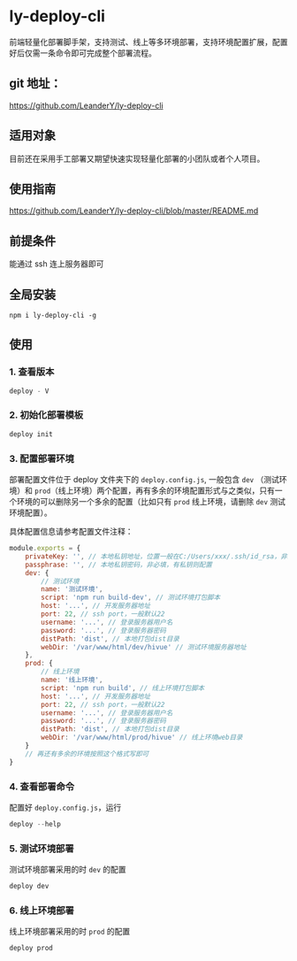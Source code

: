 # ly-deploy-cli

前端轻量化部署脚手架，支持测试、线上等多环境部署，支持环境配置扩展，配置好后仅需一条命令即可完成整个部署流程。

## git 地址：

https://github.com/LeanderY/ly-deploy-cli

## 适用对象

目前还在采用手工部署又期望快速实现轻量化部署的小团队或者个人项目。

## 使用指南

https://github.com/LeanderY/ly-deploy-cli/blob/master/README.md

## 前提条件

能通过 ssh 连上服务器即可

## 全局安装

```
npm i ly-deploy-cli -g
```

## 使用

### 1. 查看版本

```js
deploy - V
```

### 2. 初始化部署模板

```js
deploy init
```

### 3. 配置部署环境

部署配置文件位于 deploy 文件夹下的 `deploy.config.js`,
一般包含 `dev` （测试环境）和 `prod`（线上环境）两个配置，再有多余的环境配置形式与之类似，只有一个环境的可以删除另一个多余的配置（比如只有 `prod` 线上环境，请删除 `dev` 测试环境配置）。

具体配置信息请参考配置文件注释：

```js
module.exports = {
    privateKey: '', // 本地私钥地址，位置一般在C:/Users/xxx/.ssh/id_rsa，非必填，有私钥则配置
    passphrase: '', // 本地私钥密码，非必填，有私钥则配置
    dev: {
        // 测试环境
        name: '测试环境',
        script: 'npm run build-dev', // 测试环境打包脚本
        host: '...', // 开发服务器地址
        port: 22, // ssh port，一般默认22
        username: '...', // 登录服务器用户名
        password: '...', // 登录服务器密码
        distPath: 'dist', // 本地打包dist目录
        webDir: '/var/www/html/dev/hivue' // 测试环境服务器地址
    },
    prod: {
        // 线上环境
        name: '线上环境',
        script: 'npm run build', // 线上环境打包脚本
        host: '...', // 开发服务器地址
        port: 22, // ssh port，一般默认22
        username: '...', // 登录服务器用户名
        password: '...', // 登录服务器密码
        distPath: 'dist', // 本地打包dist目录
        webDir: '/var/www/html/prod/hivue' // 线上环境web目录
    }
    // 再还有多余的环境按照这个格式写即可
}
```

### 4. 查看部署命令

配置好 `deploy.config.js`，运行

```js
deploy --help
```

### 5. 测试环境部署

测试环境部署采用的时 `dev` 的配置

```js
deploy dev
```

### 6. 线上环境部署

线上环境部署采用的时 `prod` 的配置

```js
deploy prod
```
